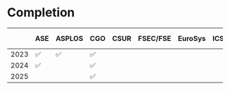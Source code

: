 # Completion

|      | ASE  | ASPLOS | CGO  | CSUR | FSEC/FSE | EuroSys | ICS  | ICSE | ISCA | ISSTA | MICRO | OOPSLA | OSDI | PACT | PLDI | POPL | PPoPP | SC   | TACO | TOCS | TOPLAS | TOSEM | USenix ATC |
| ---- | ---- | ------ | ---- | ---- | -------- | ------- | ---- | ---- | ---- | ----- | ----- | ------ | ---- | ---- | ---- | ---- | ----- | ---- | ---- | ---- | ------ | ----- | ---------- |
| 2023 | ✅    | ✅      | ✅    |      |          |         |      |      |      |       |       |        |      |      |      |      |       |      |      |      |        |       |            |
| 2024 | ✅    |        | ✅    |      |          |         |      |      |      |       |       |        |      |      |      |      |       |      |      |      |        |       |            |
| 2025 |      |        | ✅    |      |          |         |      |      |      |       |       |        |      |      |      |      |       |      |      |      |        |       |            |







